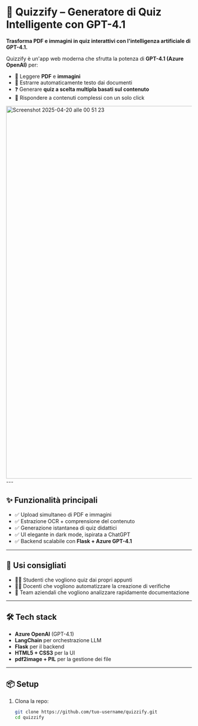 # 🧠 Quizzify – Generatore di Quiz Intelligente con GPT-4.1

**Trasforma PDF e immagini in quiz interattivi con l'intelligenza artificiale di GPT-4.1.**

Quizzify è un'app web moderna che sfrutta la potenza di **GPT-4.1 (Azure OpenAI)** per:
- 📄 Leggere **PDF** e **immagini**
- 🧠 Estrarre automaticamente testo dai documenti
- ❓ Generare **quiz a scelta multipla basati sul contenuto**
- 💬 Rispondere a contenuti complessi con un solo click

<img width="1011" alt="Screenshot 2025-04-20 alle 00 51 23" src="https://github.com/user-attachments/assets/cba64577-9d2b-4b11-87ad-bc9fb097a008" />
---

## ✨ Funzionalità principali

- ✅ Upload simultaneo di PDF e immagini
- ✅ Estrazione OCR + comprensione del contenuto
- ✅ Generazione istantanea di quiz didattici
- ✅ UI elegante in dark mode, ispirata a ChatGPT
- ✅ Backend scalabile con **Flask + Azure GPT-4.1**

---

## 🚀 Usi consigliati

- 👩‍🎓 Studenti che vogliono quiz dai propri appunti
- 👨‍🏫 Docenti che vogliono automatizzare la creazione di verifiche
- 🏢 Team aziendali che vogliono analizzare rapidamente documentazione

---

## 🛠 Tech stack

- **Azure OpenAI** (GPT-4.1)
- **LangChain** per orchestrazione LLM
- **Flask** per il backend
- **HTML5 + CSS3** per la UI
- **pdf2image + PIL** per la gestione dei file

---

## 📦 Setup

1. Clona la repo:
   ```bash
   git clone https://github.com/tuo-username/quizzify.git
   cd quizzify
